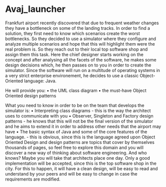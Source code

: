 # Avaj_launcher
Frankfurt airport recently discovered that due to frequent weather changes they have a
bottleneck on some of the landing tracks. In order to find a solution, they first need to
know which scenarios create the worst bottlenecks. So they decided to use a simulator
where they configure and analyze multiple scenarios and hope that this will highlight
them were the real problem is.
So they reach out to their local top software shop and assign them this task. Here
the chief designer starts working on the concept and after analysing all the facets of the
software, he makes some design decisions which, he then passes on to you in order to
create the simulator.
Since the software will run on a multitude of operating systems in a very strict enterprise environement, he decides to use a classic Object-Oriented language: Java.

He will provide you:
• the UML class diagram
• the must-have Object Oriented design patterns

What you need to know in order to be on the team that develops the simulator is:
• Interpreting class diagrams - this is the way the architect uses to communicate with
you
• Observer, Singleton and Factory design patterns - he knows that this will not be
the final version of the simulator and he aims to extend it in order to address other
needs that the airport may have
• The basic syntax of Java and some of the core features of the language. - this is
obvious, since this is the language agreed upon Object Oriented Design and design patterns are topics that cover by themselves thousands of pages, so feel free to explore this domain and you will discover a new way of thinking about software engineering. And who knows? Maybe you will take that architects place one day.
Only a good implementation will be accepted, since this is the top software shop in the
city. For this to happen, it will have a clean design, will be easy to read and understand
by your peers and will be easy to change in case the requirements are modified.
